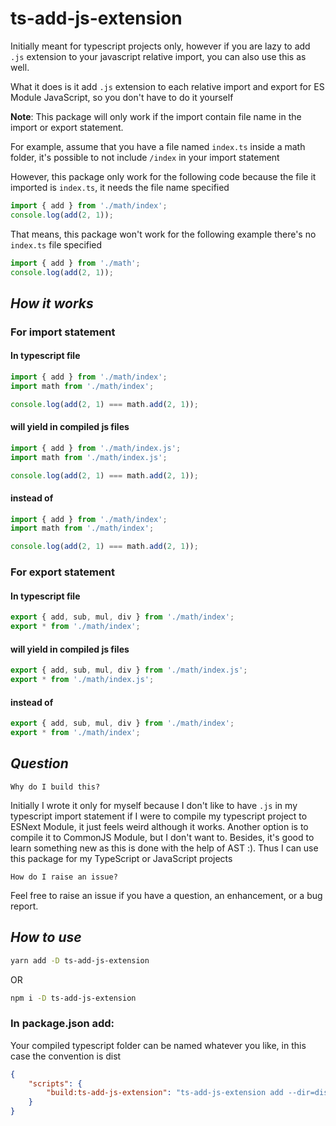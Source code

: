 # **ts-add-js-extension**

Initially meant for typescript projects only, however if you are lazy to add `.js` extension to your javascript relative import, you can also use this as well.

What it does is it add `.js` extension to each relative import and export for ES Module JavaScript, so you don't have to do it yourself

**Note**:
This package will only work if the import contain file name in the import or export statement.

For example, assume that you have a file named `index.ts` inside a math folder, it's possible to not include `/index` in your import statement

However, this package only work for the following code because the file it imported is `index.ts`, it needs the file name specified

```ts
import { add } from './math/index';
console.log(add(2, 1));
```

That means, this package won't work for the following example there's no `index.ts` file specified

```ts
import { add } from './math';
console.log(add(2, 1));
```

## **_How it works_**

### For import statement

#### In typescript file

```ts
import { add } from './math/index';
import math from './math/index';

console.log(add(2, 1) === math.add(2, 1));
```

#### will yield in compiled js files

```js
import { add } from './math/index.js';
import math from './math/index.js';

console.log(add(2, 1) === math.add(2, 1));
```

#### instead of

```ts
import { add } from './math/index';
import math from './math/index';

console.log(add(2, 1) === math.add(2, 1));
```

### For export statement

#### In typescript file

```ts
export { add, sub, mul, div } from './math/index';
export * from './math/index';
```

#### will yield in compiled js files

```js
export { add, sub, mul, div } from './math/index.js';
export * from './math/index.js';
```

#### instead of

```ts
export { add, sub, mul, div } from './math/index';
export * from './math/index';
```

## **_Question_**

`Why do I build this?`

Initially I wrote it only for myself because I don't like to have `.js` in my typescript import statement if I were to compile my typescript project to ESNext Module, it just feels weird although it works. Another option is to compile it to CommonJS Module, but I don't want to. Besides, it's good to learn something new as this is done with the help of AST :). Thus I can use this package for my TypeScript or JavaScript projects

`How do I raise an issue?`

Feel free to raise an issue if you have a question, an enhancement, or a bug report.

## **_How to use_**

```sh
yarn add -D ts-add-js-extension
```

OR

```sh
npm i -D ts-add-js-extension
```

### In package.json add:

Your compiled typescript folder can be named whatever you like, in this case the convention is dist

```json
{
    "scripts": {
        "build:ts-add-js-extension": "ts-add-js-extension add --dir=dist"
    }
}
```
